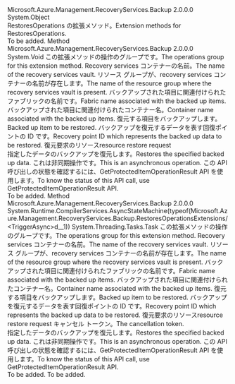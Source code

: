 <Type Name="RestoresOperationsExtensions" FullName="Microsoft.Azure.Management.RecoveryServices.Backup.RestoresOperationsExtensions">
  <TypeSignature Language="C#" Value="public static class RestoresOperationsExtensions" />
  <TypeSignature Language="ILAsm" Value=".class public auto ansi abstract sealed beforefieldinit RestoresOperationsExtensions extends System.Object" />
  <TypeSignature Language="DocId" Value="T:Microsoft.Azure.Management.RecoveryServices.Backup.RestoresOperationsExtensions" />
  <TypeSignature Language="VB.NET" Value="Public Module RestoresOperationsExtensions" />
  <TypeSignature Language="F#" Value="type RestoresOperationsExtensions = class" />
  <AssemblyInfo>
    <AssemblyName>Microsoft.Azure.Management.RecoveryServices.Backup</AssemblyName>
    <AssemblyVersion>2.0.0.0</AssemblyVersion>
  </AssemblyInfo>
  <Base>
    <BaseTypeName>System.Object</BaseTypeName>
  </Base>
  <Interfaces />
  <Docs>
    <summary>
            <span data-ttu-id="3d713-101">RestoresOperations の拡張メソッド。</span><span class="sxs-lookup"><span data-stu-id="3d713-101">Extension methods for RestoresOperations.</span></span>
            </summary>
    <remarks>To be added.</remarks>
  </Docs>
  <Members>
    <Member MemberName="Trigger">
      <MemberSignature Language="C#" Value="public static void Trigger (this Microsoft.Azure.Management.RecoveryServices.Backup.IRestoresOperations operations, string vaultName, string resourceGroupName, string fabricName, string containerName, string protectedItemName, string recoveryPointId, Microsoft.Azure.Management.RecoveryServices.Backup.Models.RestoreRequestResource parameters);" />
      <MemberSignature Language="ILAsm" Value=".method public static hidebysig void Trigger(class Microsoft.Azure.Management.RecoveryServices.Backup.IRestoresOperations operations, string vaultName, string resourceGroupName, string fabricName, string containerName, string protectedItemName, string recoveryPointId, class Microsoft.Azure.Management.RecoveryServices.Backup.Models.RestoreRequestResource parameters) cil managed" />
      <MemberSignature Language="DocId" Value="M:Microsoft.Azure.Management.RecoveryServices.Backup.RestoresOperationsExtensions.Trigger(Microsoft.Azure.Management.RecoveryServices.Backup.IRestoresOperations,System.String,System.String,System.String,System.String,System.String,System.String,Microsoft.Azure.Management.RecoveryServices.Backup.Models.RestoreRequestResource)" />
      <MemberSignature Language="VB.NET" Value="&lt;Extension()&gt;&#xA;Public Sub Trigger (operations As IRestoresOperations, vaultName As String, resourceGroupName As String, fabricName As String, containerName As String, protectedItemName As String, recoveryPointId As String, parameters As RestoreRequestResource)" />
      <MemberSignature Language="F#" Value="static member Trigger : Microsoft.Azure.Management.RecoveryServices.Backup.IRestoresOperations * string * string * string * string * string * string * Microsoft.Azure.Management.RecoveryServices.Backup.Models.RestoreRequestResource -&gt; unit" Usage="Microsoft.Azure.Management.RecoveryServices.Backup.RestoresOperationsExtensions.Trigger (operations, vaultName, resourceGroupName, fabricName, containerName, protectedItemName, recoveryPointId, parameters)" />
      <MemberType>Method</MemberType>
      <AssemblyInfo>
        <AssemblyName>Microsoft.Azure.Management.RecoveryServices.Backup</AssemblyName>
        <AssemblyVersion>2.0.0.0</AssemblyVersion>
      </AssemblyInfo>
      <ReturnValue>
        <ReturnType>System.Void</ReturnType>
      </ReturnValue>
      <Parameters>
        <Parameter Name="operations" Type="Microsoft.Azure.Management.RecoveryServices.Backup.IRestoresOperations" RefType="this" />
        <Parameter Name="vaultName" Type="System.String" />
        <Parameter Name="resourceGroupName" Type="System.String" />
        <Parameter Name="fabricName" Type="System.String" />
        <Parameter Name="containerName" Type="System.String" />
        <Parameter Name="protectedItemName" Type="System.String" />
        <Parameter Name="recoveryPointId" Type="System.String" />
        <Parameter Name="parameters" Type="Microsoft.Azure.Management.RecoveryServices.Backup.Models.RestoreRequestResource" />
      </Parameters>
      <Docs>
        <param name="operations">
            <span data-ttu-id="3d713-102">この拡張メソッドの操作のグループです。</span><span class="sxs-lookup"><span data-stu-id="3d713-102">The operations group for this extension method.</span></span>
            </param>
        <param name="vaultName">
            <span data-ttu-id="3d713-103">Recovery services コンテナーの名前。</span><span class="sxs-lookup"><span data-stu-id="3d713-103">The name of the recovery services vault.</span></span>
            </param>
        <param name="resourceGroupName">
            <span data-ttu-id="3d713-104">リソース グループが、recovery services コンテナーの名前が存在します。</span><span class="sxs-lookup"><span data-stu-id="3d713-104">The name of the resource group where the recovery services vault is present.</span></span>
            </param>
        <param name="fabricName">
            <span data-ttu-id="3d713-105">バックアップされた項目に関連付けられたファブリックの名前です。</span><span class="sxs-lookup"><span data-stu-id="3d713-105">Fabric name associated with the backed up items.</span></span>
            </param>
        <param name="containerName">
            <span data-ttu-id="3d713-106">バックアップされた項目に関連付けられたコンテナー名。</span><span class="sxs-lookup"><span data-stu-id="3d713-106">Container name associated with the backed up items.</span></span>
            </param>
        <param name="protectedItemName">
            <span data-ttu-id="3d713-107">復元する項目をバックアップします。</span><span class="sxs-lookup"><span data-stu-id="3d713-107">Backed up item to be restored.</span></span>
            </param>
        <param name="recoveryPointId">
            <span data-ttu-id="3d713-108">バックアップを復元するデータを表す回復ポイントの ID です。</span><span class="sxs-lookup"><span data-stu-id="3d713-108">Recovery point ID which represents the backed up data to be restored.</span></span>
            </param>
        <param name="parameters">
            <span data-ttu-id="3d713-109">復元要求のリソース</span><span class="sxs-lookup"><span data-stu-id="3d713-109">resource restore request</span></span>
            </param>
        <summary>
            <span data-ttu-id="3d713-110">指定したデータのバックアップを復元します。</span><span class="sxs-lookup"><span data-stu-id="3d713-110">Restores the specified backed up data.</span></span> <span data-ttu-id="3d713-111">これは非同期操作です。</span><span class="sxs-lookup"><span data-stu-id="3d713-111">This is an asynchronous operation.</span></span>
            <span data-ttu-id="3d713-112">この API 呼び出しの状態を確認するには、GetProtectedItemOperationResult API を使用します。</span><span class="sxs-lookup"><span data-stu-id="3d713-112">To know the status of this API call, use GetProtectedItemOperationResult API.</span></span>
            </summary>
        <remarks>To be added.</remarks>
      </Docs>
    </Member>
    <Member MemberName="TriggerAsync">
      <MemberSignature Language="C#" Value="public static System.Threading.Tasks.Task TriggerAsync (this Microsoft.Azure.Management.RecoveryServices.Backup.IRestoresOperations operations, string vaultName, string resourceGroupName, string fabricName, string containerName, string protectedItemName, string recoveryPointId, Microsoft.Azure.Management.RecoveryServices.Backup.Models.RestoreRequestResource parameters, System.Threading.CancellationToken cancellationToken = null);" />
      <MemberSignature Language="ILAsm" Value=".method public static hidebysig class System.Threading.Tasks.Task TriggerAsync(class Microsoft.Azure.Management.RecoveryServices.Backup.IRestoresOperations operations, string vaultName, string resourceGroupName, string fabricName, string containerName, string protectedItemName, string recoveryPointId, class Microsoft.Azure.Management.RecoveryServices.Backup.Models.RestoreRequestResource parameters, valuetype System.Threading.CancellationToken cancellationToken) cil managed" />
      <MemberSignature Language="DocId" Value="M:Microsoft.Azure.Management.RecoveryServices.Backup.RestoresOperationsExtensions.TriggerAsync(Microsoft.Azure.Management.RecoveryServices.Backup.IRestoresOperations,System.String,System.String,System.String,System.String,System.String,System.String,Microsoft.Azure.Management.RecoveryServices.Backup.Models.RestoreRequestResource,System.Threading.CancellationToken)" />
      <MemberSignature Language="F#" Value="static member TriggerAsync : Microsoft.Azure.Management.RecoveryServices.Backup.IRestoresOperations * string * string * string * string * string * string * Microsoft.Azure.Management.RecoveryServices.Backup.Models.RestoreRequestResource * System.Threading.CancellationToken -&gt; System.Threading.Tasks.Task" Usage="Microsoft.Azure.Management.RecoveryServices.Backup.RestoresOperationsExtensions.TriggerAsync (operations, vaultName, resourceGroupName, fabricName, containerName, protectedItemName, recoveryPointId, parameters, cancellationToken)" />
      <MemberType>Method</MemberType>
      <AssemblyInfo>
        <AssemblyName>Microsoft.Azure.Management.RecoveryServices.Backup</AssemblyName>
        <AssemblyVersion>2.0.0.0</AssemblyVersion>
      </AssemblyInfo>
      <Attributes>
        <Attribute>
          <AttributeName>System.Runtime.CompilerServices.AsyncStateMachine(typeof(Microsoft.Azure.Management.RecoveryServices.Backup.RestoresOperationsExtensions/&lt;TriggerAsync&gt;d__1))</AttributeName>
        </Attribute>
      </Attributes>
      <ReturnValue>
        <ReturnType>System.Threading.Tasks.Task</ReturnType>
      </ReturnValue>
      <Parameters>
        <Parameter Name="operations" Type="Microsoft.Azure.Management.RecoveryServices.Backup.IRestoresOperations" RefType="this" />
        <Parameter Name="vaultName" Type="System.String" />
        <Parameter Name="resourceGroupName" Type="System.String" />
        <Parameter Name="fabricName" Type="System.String" />
        <Parameter Name="containerName" Type="System.String" />
        <Parameter Name="protectedItemName" Type="System.String" />
        <Parameter Name="recoveryPointId" Type="System.String" />
        <Parameter Name="parameters" Type="Microsoft.Azure.Management.RecoveryServices.Backup.Models.RestoreRequestResource" />
        <Parameter Name="cancellationToken" Type="System.Threading.CancellationToken" />
      </Parameters>
      <Docs>
        <param name="operations">
            <span data-ttu-id="3d713-113">この拡張メソッドの操作のグループです。</span><span class="sxs-lookup"><span data-stu-id="3d713-113">The operations group for this extension method.</span></span>
            </param>
        <param name="vaultName">
            <span data-ttu-id="3d713-114">Recovery services コンテナーの名前。</span><span class="sxs-lookup"><span data-stu-id="3d713-114">The name of the recovery services vault.</span></span>
            </param>
        <param name="resourceGroupName">
            <span data-ttu-id="3d713-115">リソース グループが、recovery services コンテナーの名前が存在します。</span><span class="sxs-lookup"><span data-stu-id="3d713-115">The name of the resource group where the recovery services vault is present.</span></span>
            </param>
        <param name="fabricName">
            <span data-ttu-id="3d713-116">バックアップされた項目に関連付けられたファブリックの名前です。</span><span class="sxs-lookup"><span data-stu-id="3d713-116">Fabric name associated with the backed up items.</span></span>
            </param>
        <param name="containerName">
            <span data-ttu-id="3d713-117">バックアップされた項目に関連付けられたコンテナー名。</span><span class="sxs-lookup"><span data-stu-id="3d713-117">Container name associated with the backed up items.</span></span>
            </param>
        <param name="protectedItemName">
            <span data-ttu-id="3d713-118">復元する項目をバックアップします。</span><span class="sxs-lookup"><span data-stu-id="3d713-118">Backed up item to be restored.</span></span>
            </param>
        <param name="recoveryPointId">
            <span data-ttu-id="3d713-119">バックアップを復元するデータを表す回復ポイントの ID です。</span><span class="sxs-lookup"><span data-stu-id="3d713-119">Recovery point ID which represents the backed up data to be restored.</span></span>
            </param>
        <param name="parameters">
            <span data-ttu-id="3d713-120">復元要求のリソース</span><span class="sxs-lookup"><span data-stu-id="3d713-120">resource restore request</span></span>
            </param>
        <param name="cancellationToken">
            <span data-ttu-id="3d713-121">キャンセル トークン。</span><span class="sxs-lookup"><span data-stu-id="3d713-121">The cancellation token.</span></span>
            </param>
        <summary>
            <span data-ttu-id="3d713-122">指定したデータのバックアップを復元します。</span><span class="sxs-lookup"><span data-stu-id="3d713-122">Restores the specified backed up data.</span></span> <span data-ttu-id="3d713-123">これは非同期操作です。</span><span class="sxs-lookup"><span data-stu-id="3d713-123">This is an asynchronous operation.</span></span>
            <span data-ttu-id="3d713-124">この API 呼び出しの状態を確認するには、GetProtectedItemOperationResult API を使用します。</span><span class="sxs-lookup"><span data-stu-id="3d713-124">To know the status of this API call, use GetProtectedItemOperationResult API.</span></span>
            </summary>
        <returns>To be added.</returns>
        <remarks>To be added.</remarks>
      </Docs>
    </Member>
  </Members>
</Type>